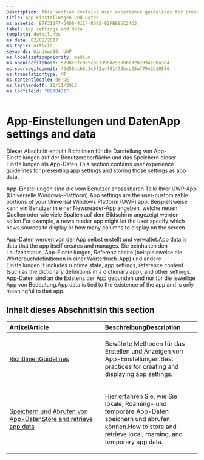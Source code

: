 ```yaml
---
Description: This section contains user experience guidelines for presenting app settings and storing those settings as app data.
title: App-Einstellungen und Daten
ms.assetid: E7F312F7-54D8-411F-8D92-92FBB95C2463
label: App settings and data
template: detail.hbs
ms.date: 02/08/2017
ms.topic: article
keywords: Windows10, UWP
ms.localizationpriority: medium
ms.openlocfilehash: 5790e9fcd05cb873958e53786e3282094ec0a3d4
ms.sourcegitcommit: 49d58bc66c1c9f2a4f81473bcb25af79e2b1088d
ms.translationtype: MT
ms.contentlocale: de-DE
ms.lasthandoff: 12/11/2018
ms.locfileid: "8938431"
---
```

# <a name="app-settings-and-data"></a><span data-ttu-id="50859-103">App-Einstellungen und Daten</span><span class="sxs-lookup"><span data-stu-id="50859-103">App settings and data</span></span>




<span data-ttu-id="50859-104">Dieser Abschnitt enthält Richtlinien für die Darstellung von App-Einstellungen auf der Benutzeroberfläche und das Speichern dieser Einstellungen als App-Daten.</span><span class="sxs-lookup"><span data-stu-id="50859-104">This section contains user experience guidelines for presenting app settings and storing those settings as app data.</span></span>

<span data-ttu-id="50859-105">App-Einstellungen sind die vom Benutzer anpassbaren Teile Ihrer UWP-App (Universelle Windows-Plattform).</span><span class="sxs-lookup"><span data-stu-id="50859-105">App settings are the user-customizable portions of your Universal Windows Platform (UWP) app.</span></span> <span data-ttu-id="50859-106">Beispielsweise kann ein Benutzer in einer Newsreader-App angeben, welche neuen Quellen oder wie viele Spalten auf dem Bildschirm angezeigt werden sollen.</span><span class="sxs-lookup"><span data-stu-id="50859-106">For example, a news reader app might let the user specify which news sources to display or how many columns to display on the screen.</span></span>

<span data-ttu-id="50859-107">App-Daten werden von der App selbst erstellt und verwaltet.</span><span class="sxs-lookup"><span data-stu-id="50859-107">App data is data that the app itself creates and manages.</span></span> <span data-ttu-id="50859-108">Sie beinhalten den Laufzeitstatus, App-Einstellungen, Referenzinhalte (beispielsweise die Wörterbuchdefinitionen in einer Wörterbuch-App) und andere Einstellungen.</span><span class="sxs-lookup"><span data-stu-id="50859-108">It includes runtime state, app settings, reference content (such as the dictionary definitions in a dictionary app), and other settings.</span></span> <span data-ttu-id="50859-109">App-Daten sind an die Existenz der App gebunden und nur für die jeweilige App von Bedeutung.</span><span class="sxs-lookup"><span data-stu-id="50859-109">App data is tied to the existence of the app and is only meaningful to that app.</span></span>
## <a name="in-this-section"></a><span data-ttu-id="50859-110">Inhalt dieses Abschnitts</span><span class="sxs-lookup"><span data-stu-id="50859-110">In this section</span></span>
<table>
<colgroup>
<col width="50%" />
<col width="50%" />
</colgroup>
<thead>
<tr class="header">
<th align="left"><span data-ttu-id="50859-111">Artikel</span><span class="sxs-lookup"><span data-stu-id="50859-111">Article</span></span></th>
<th align="left"><span data-ttu-id="50859-112">Beschreibung</span><span class="sxs-lookup"><span data-stu-id="50859-112">Description</span></span></th>
</tr>
</thead>
<tbody>
<tr class="odd">
<td align="left"><p><a href="guidelines-for-app-settings.md"><span data-ttu-id="50859-113">Richtlinien</span><span class="sxs-lookup"><span data-stu-id="50859-113">Guidelines</span></span></a></p></td>
<td align="left"><p><span data-ttu-id="50859-114">Bewährte Methoden für das Erstellen und Anzeigen von App-Einstellungen.</span><span class="sxs-lookup"><span data-stu-id="50859-114">Best practices for creating and displaying app settings.</span></span></p></td>
</tr>
<tr class="even">
<td align="left"><p><a href="store-and-retrieve-app-data.md"><span data-ttu-id="50859-115">Speichern und Abrufen von App-Daten</span><span class="sxs-lookup"><span data-stu-id="50859-115">Store and retrieve app data</span></span></a></p></td>
<td align="left"><p><span data-ttu-id="50859-116">Hier erfahren Sie, wie Sie lokale, Roaming- und temporäre App-Daten speichern und abrufen können.</span><span class="sxs-lookup"><span data-stu-id="50859-116">How to store and retrieve local, roaming, and temporary app data.</span></span></p></td>
</tr>
</tbody>
</table>



